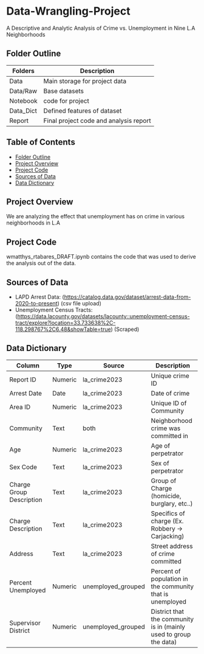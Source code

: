 # Data-Wrangling-Project
A Descriptive and Analytic Analysis of Crime vs. Unemployment in Nine L.A Neighborhoods


## Folder Outline
| Folders | Description |
|----------|----------|
| Data    | Main storage for project data   |
| Data/Raw   | Base datasets   |
| Notebook    | code for project   |
| Data_Dict    | Defined features of dataset  |
| Report     |   Final project code and analysis report |



## Table of Contents
- [Folder Outline](#folder-outline)
- [Project Overview](#project-overview)
- [Project Code](#project-code)
- [Sources of Data](#sources-of-data)
- [Data Dictionary](#data-dictionary)



## Project Overview
We are analyzing the effect that unemployment has on crime in various neighborhoods in L.A


## Project Code
wmatthys_rtabares_DRAFT.ipynb contains the code that was used to derive the analysis out of the data. 


## Sources of Data

- LAPD Arrest Data: (https://catalog.data.gov/dataset/arrest-data-from-2020-to-present) (csv file upload)
- Unemployment Census Tracts: (https://data.lacounty.gov/datasets/lacounty::unemployment-census-tract/explore?location=33.733638%2C-118.298767%2C6.48&showTable=true) (Scraped)



## Data Dictionary

| Column                     | Type    | Source            | Description                                                         |
|----------------------------|---------|-------------------|---------------------------------------------------------------------|
| Report ID                  | Numeric | la_crime2023       | Unique crime ID                                                     |
| Arrest Date                | Date    | la_crime2023       | Date of crime                                                       |
| Area ID                    | Numeric | la_crime2023       | Unique ID of Community                                              |
| Community                  | Text    | both              | Neighborhood crime was committed in                                  |
| Age                         | Numeric | la_crime2023       | Age of perpetrator                                                  |
| Sex Code                   | Text    | la_crime2023       | Sex of perpetrator                                                  |
| Charge Group Description   | Text    | la_crime2023       | Group of Charge (homicide, burglary, etc..)                         |
| Charge Description         | Text    | la_crime2023       | Specifics of charge (Ex. Robbery → Carjacking)                      |
| Address                    | Text    | la_crime2023       | Street address of crime committed                                   |
| Percent Unemployed         | Numeric | unemployed_grouped | Percent of population in the community that is unemployed           |
| Supervisor District        | Numeric | unemployed_grouped | District that the community is in (mainly used to group the data)   |


